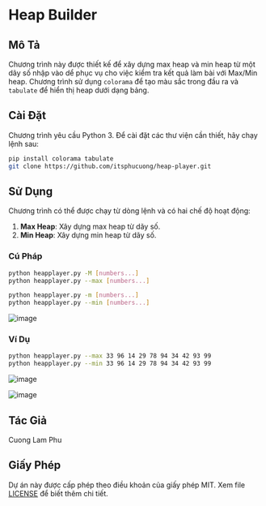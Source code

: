 
# Heap Builder

## Mô Tả
Chương trình này được thiết kế để xây dựng max heap và min heap từ một dãy số nhập vào dể phục vụ cho việc kiểm tra kết quả làm bài với Max/Min heap. Chương trình sử dụng `colorama` để tạo màu sắc trong đầu ra và `tabulate` để hiển thị heap dưới dạng bảng.

## Cài Đặt
Chương trình yêu cầu Python 3. Để cài đặt các thư viện cần thiết, hãy chạy lệnh sau:

```bash
pip install colorama tabulate
git clone https://github.com/itsphucuong/heap-player.git
```

## Sử Dụng
Chương trình có thể được chạy từ dòng lệnh và có hai chế độ hoạt động:

1. **Max Heap**: Xây dựng max heap từ dãy số.
2. **Min Heap**: Xây dựng min heap từ dãy số.

### Cú Pháp
```bash
python heapplayer.py -M [numbers...]
python heapplayer.py --max [numbers...]

python heapplayer.py -m [numbers...]
python heapplayer.py --min [numbers...]
```
![image](https://github.com/itsphucuong/heap-player/assets/118279100/97595674-55d4-40ea-ae40-05cba827174f)

### Ví Dụ
```bash
python heapplayer.py --max 33 96 14 29 78 94 34 42 93 99
python heapplayer.py --min 33 96 14 29 78 94 34 42 93 99
```
![image](https://github.com/itsphucuong/heap-player/assets/118279100/5782522d-fe04-4901-925a-9c876032d648)

![image](https://github.com/itsphucuong/heap-player/assets/118279100/4e99fd7a-a942-49a6-b50e-4741bd4c3599)


## Tác Giả
Cuong Lam Phu

## Giấy Phép
Dự án này được cấp phép theo điều khoản của giấy phép MIT. Xem file [LICENSE](LICENSE) để biết thêm chi tiết.
